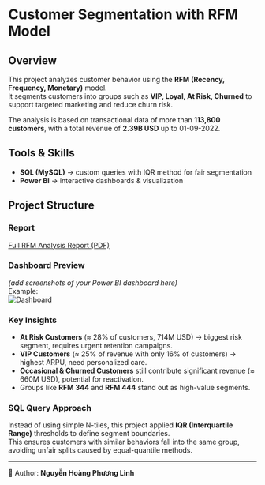 # Customer Segmentation with RFM Model

## Overview
This project analyzes customer behavior using the **RFM (Recency, Frequency, Monetary)** model.  
It segments customers into groups such as **VIP, Loyal, At Risk, Churned** to support targeted marketing and reduce churn risk.  

The analysis is based on transactional data of more than **113,800 customers**, with a total revenue of **2.39B USD** up to 01-09-2022.  

## Tools & Skills
- **SQL (MySQL)** → custom queries with IQR method for fair segmentation  
- **Power BI** → interactive dashboards & visualization   

## Project Structure

### Report
[Full RFM Analysis Report (PDF)](Report/Bao-cao-phan-tich-khach-hang-RFM)

### Dashboard Preview
*(add screenshots of your Power BI dashboard here)*  
Example:  
![Dashboard](images/dashboard.png)

### Key Insights
- **At Risk Customers** (≈ 28% of customers, 714M USD) → biggest risk segment, requires urgent retention campaigns.  
- **VIP Customers** (≈ 25% of revenue with only 16% of customers) → highest ARPU, need personalized care.  
- **Occasional & Churned Customers** still contribute significant revenue (≈ 660M USD), potential for reactivation.  
- Groups like **RFM 344** and **RFM 444** stand out as high-value segments.  

### SQL Query Approach
Instead of using simple N-tiles, this project applied **IQR (Interquartile Range)** thresholds to define segment boundaries.  
This ensures customers with similar behaviors fall into the same group, avoiding unfair splits caused by equal-quantile methods.  

---

👤 Author: **Nguyễn Hoàng Phương Linh**

